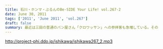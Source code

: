 ```yaml
---
title: 石川・ホンマ・ぶるんのBe-SIDE Your Life! vol.267-2
date: June 30, 2011
tags: ['2011', 'June 2011', 'vol.267']
draft: false
summary: 最近は三田の普通のパン屋さん「クロワッサン」への参拝客も急増している。そのため、差し入れのお菓子がたくさんスタジオに。ありがたい。収録中、ぶるんサンは容赦なくカントリーマームを食べています・・・NAMAE
---
```


http://project-phi.ddo.jp/ishikawa/ishikawa267_2.mp3